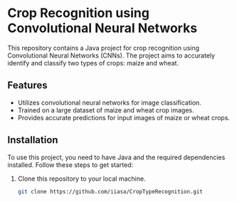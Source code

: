 # Crop Recognition using Convolutional Neural Networks

This repository contains a Java project for crop recognition using Convolutional Neural Networks (CNNs). The project aims to accurately identify and classify two types of crops: maize and wheat.

## Features

- Utilizes convolutional neural networks for image classification.
- Trained on a large dataset of maize and wheat crop images.
- Provides accurate predictions for input images of maize or wheat crops.

## Installation

To use this project, you need to have Java and the required dependencies installed. Follow these steps to get started:

1. Clone this repository to your local machine.
   ```bash
   git clone https://github.com/iiasa/CropTypeRecognition.git
